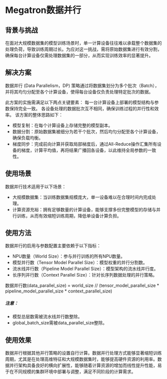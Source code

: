 # Megatron数据并行

## 背景与挑战

在面对大规模数据集的模型训练场景时，单一计算设备往往难以承载整个数据集的处理负荷，导致训练周期过长。为应对这一挑战，需将原始数据集进行有效分割，确保每台计算设备仅需处理数据集的一部分，从而实现训练效率的显著提升。

## 解决方案

数据并行 (Data Parallelism，DP) 策略通过将数据集划分为多个批次（Batch），并将其均匀分配至各个计算设备，使得每台设备仅负责处理特定批次的数据。

此方案的实施需满足以下两点关键要素：
每一台计算设备上部署的模型结构与参数保持完全一致。
各设备处理的数据批次互不相同，确保训练过程的并行性和效率。
该方案的整体思路如下：
* 模型复制：在每个计算设备上存储完整的模型副本。
* 数据分割：原始数据集被细分为若干个批次，然后均匀分配至各个计算设备，确保负载均衡。
* 梯度同步：完成前向计算并获取局部梯度后，通过All-Reduce操作汇集所有设备的梯度，计算平均值，再将结果广播回各设备，以此维持全局参数的一致性。 

## 使用场景

数据并行技术适用于以下场景：

* 大规模数据集：当训练数据集规模庞大，单一设备难以在合理时间内完成处理。
* 计算资源充裕：拥有足够数量的计算设备，能够支撑多份完整模型的存储与并行训练，从而有效缩短训练周期，降低单设备计算负担。

## 使用方法

数据并行的启用与参数配置主要依赖于以下指标：

* NPU数量（World Size）：参与并行训练的所有NPU数量。
* 模型并行数（Tensor Model Parallel Size）：模型权重的并行分割数。
* 流水线并行数（Pipeline Model Parallel Size）：模型架构的流水线并行度。
* 长序列并行数（Context Parallel Size）：针对长序列数据处理的并行策略。

数据并行数(data_parallel_size) = world_size // (tensor_model_parallel_size * pipeline_model_parallel_size * context_parallel_size)

##### 注意：
* 模型总层数需被流水线并行数整除。
* global_batch_size需被data_parallel_size整除。

## 使用效果

数据并行根据其他并行策略的设置自行计算。数据并行处理方式能够显著缩短训练周期，尤其是在处理高维特征和大规模数据集时，能够提高硬件资源的利用率。数据并行架构具备良好的横向扩展性，能够随着计算资源的增加而线性提升性能，易于在不同规模的集群环境中部署与调整，满足不同阶段的计算需求。
